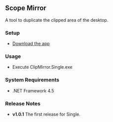 ## Scope Mirror
A tool to duplicate the clipped area of the desktop.

### Setup
- [Download the app](https://github.com/sakapon/Clip-Mirror/raw/master/Downloads/ClipMirror.Single-1.0.1.zip)

### Usage
- Execute ClipMirror.Single.exe

### System Requirements
- .NET Framework 4.5

### Release Notes
- **v1.0.1** The first release for Single.
